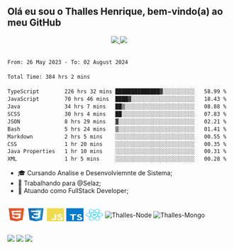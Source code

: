 ## Olá eu sou o Thalles Henrique, bem-vindo(a) ao meu GitHub

<div align="center">
  <a href="https://github.com/Thalles-HsA">
  <img height="180em" src="https://github-readme-stats.vercel.app/api?username=Thalles-HsA&show_icons=true&theme=radical&include_all_commits=true&count_private=true"/>
  <img height="180em" src="https://github-readme-stats.vercel.app/api/top-langs/?username=Thalles-HsA&exclude_repo=github-readme-stats,Pong,Freeway-JS&langs_count=5&theme=radical"/>
</div><br>
  
  <!--START_SECTION:waka-->

```txt
From: 26 May 2023 - To: 02 August 2024

Total Time: 384 hrs 2 mins

TypeScript        226 hrs 32 mins ██████████████▓░░░░░░░░░░   58.99 %
JavaScript        70 hrs 46 mins  ████▓░░░░░░░░░░░░░░░░░░░░   18.43 %
Java              34 hrs 7 mins   ██▒░░░░░░░░░░░░░░░░░░░░░░   08.88 %
SCSS              30 hrs 4 mins   ██░░░░░░░░░░░░░░░░░░░░░░░   07.83 %
JSON              8 hrs 29 mins   ▓░░░░░░░░░░░░░░░░░░░░░░░░   02.21 %
Bash              5 hrs 24 mins   ▒░░░░░░░░░░░░░░░░░░░░░░░░   01.41 %
Markdown          2 hrs 5 mins    ░░░░░░░░░░░░░░░░░░░░░░░░░   00.55 %
CSS               1 hr 20 mins    ░░░░░░░░░░░░░░░░░░░░░░░░░   00.35 %
Java Properties   1 hr 10 mins    ░░░░░░░░░░░░░░░░░░░░░░░░░   00.31 %
XML               1 hr 5 mins     ░░░░░░░░░░░░░░░░░░░░░░░░░   00.28 %
```

<!--END_SECTION:waka-->

  - 🎓 Cursando Analise e Desenvolviemnte de Sistema;
  - 🌱 Trabalhando para @Selaz;
  - 🎯 Atuando como FullStack Developer;
 
<div style="display: inline_block"><br>
  <img align="center" alt="Thalles-HTML" height="30" width="40" src="https://raw.githubusercontent.com/devicons/devicon/master/icons/html5/html5-original.svg">
  <img align="center" alt="Thalles-CSS" height="30" width="40" src="https://raw.githubusercontent.com/devicons/devicon/master/icons/css3/css3-original.svg">
  <img align="center" alt="Thalles-Js" height="30" width="40" src="https://raw.githubusercontent.com/devicons/devicon/master/icons/javascript/javascript-plain.svg">
  <img align="center" alt="Thalles-Ts" height="30" width="40" src="https://raw.githubusercontent.com/devicons/devicon/master/icons/typescript/typescript-plain.svg">
  <img align="center" alt="Thalles-React" height="30" width="40" src="https://raw.githubusercontent.com/devicons/devicon/master/icons/react/react-original.svg">
  <img align="center" alt="Thalles-Node" height="30" width="40" src="https://cdn.jsdelivr.net/gh/devicons/devicon/icons/nodejs/nodejs-original.svg" />
  <img align="center" alt="Thalles-Mongo" height="30" width="40" src="https://cdn.jsdelivr.net/gh/devicons/devicon/icons/mongodb/mongodb-original.svg" />
  
</div>

 ##
  
<div>
  <a href="https://www.linkedin.com/in/thalles-hsa" target="_blank"><img src="https://img.shields.io/badge/-LinkedIn-%230077B5?style=for-the-badge&logo=linkedin&logoColor=white" target="_blank"></a> 
  <a href="https://instagram.com/thalleshsa" target="_blank"><img src="https://img.shields.io/badge/-Instagram-%23E4405F?style=for-the-badge&logo=instagram&logoColor=white" target="_blank"></a>
  <a href = "mailto:thsa.henrique@gmail.com"><img src="https://img.shields.io/badge/-Gmail-%23333?style=for-the-badge&logo=gmail&logoColor=white" target="_blank"></a>
   
</div>
